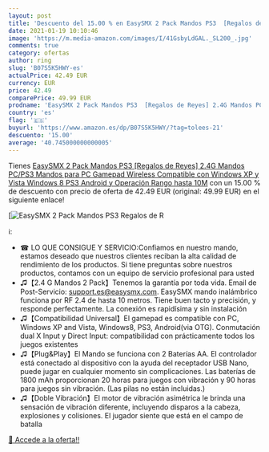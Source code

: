 ```yaml
---
layout: post
title: 'Descuento del 15.00 % en EasySMX 2 Pack Mandos PS3  [Regalos de R'
date: 2021-01-19 10:10:46
image: 'https://m.media-amazon.com/images/I/41GsbyLdGAL._SL200_.jpg'
comments: true
category: ofertas
author: ring
slug: 'B07S5K5HWY-es'
actualPrice: 42.49 EUR
currency: EUR
price: 42.49
comparePrice: 49.99 EUR
prodname: 'EasySMX 2 Pack Mandos PS3  [Regalos de Reyes] 2.4G Mandos PC/PS3  Mandos para PC  Gamepad Wireless Compatible con Windows XP y Vista  Windows 8  PS3  Android y Operación Rango hasta 10M'
country: 'es'
flag: '🇪🇸'
buyurl: 'https://www.amazon.es/dp/B07S5K5HWY/?tag=tolees-21'
descuento: '15.00'
average: '40.745000000000005'
---
```


Tienes [EasySMX 2 Pack Mandos PS3  [Regalos de Reyes] 2.4G Mandos PC/PS3  Mandos para PC  Gamepad Wireless Compatible con Windows XP y Vista  Windows 8  PS3  Android y Operación Rango hasta 10M](https://www.amazon.es/dp/B07S5K5HWY/?tag=tolees-21) con un 15.00 % de descuento con precio de oferta de 42.49 EUR (original: 49.99 EUR) en el siguiente enlace!

[![EasySMX 2 Pack Mandos PS3  [Regalos de R](https://m.media-amazon.com/images/I/41GsbyLdGAL._SL200_.jpg)](https://www.amazon.es/dp/B07S5K5HWY/?tag=tolees-21)

ℹ️:

- ☎ LO QUE CONSIGUE Y SERVICIO:Confiamos en nuestro mando, estamos deseado que nuestros clientes reciban la alta calidad de rendimiento de los productos. Si tiene preguntas sobre nuestros productos, contamos con un equipo de servicio profesional para usted
- ♫【2.4 G Mandos 2 Pack】Tenemos la garantía por toda vida. Email de Post-Servicio: support.es@easysmx.com. EasySMX mando inalámbrico funciona por RF 2.4 de hasta 10 metros. Tiene buen tacto y precisión, y responde perfectamente. La conexión es rapidísima y sin instalación
- ♫【Compatibilidad Universal】El gamepad es compatible con PC, Windows XP and Vista, Windows8, PS3, Android(via OTG). Conmutación dual X Input y Direct Input: compatibilidad con prácticamente todos los juegos existentes
- ♫【Plug&Play】El Mando se funciona con 2 Baterías AA. El controlador está conectado al dispositivo con la ayuda del receptador USB Nano, puede jugar en cualquier momento sin complicaciones. Las baterías de 1800 mAh proporcionan 20 horas para juegos con vibración y 90 horas para juegos sin vibración. (Las pilas no están incluidas.)
- ♫【Doble Vibración】El motor de vibración asimétrica le brinda una sensación de vibración diferente, incluyendo disparos a la cabeza, explosiones y colisiones. El jugador siente que está en el campo de batalla

[🛒 Accede a la oferta!!](https://www.amazon.es/dp/B07S5K5HWY/?tag=tolees-21)
